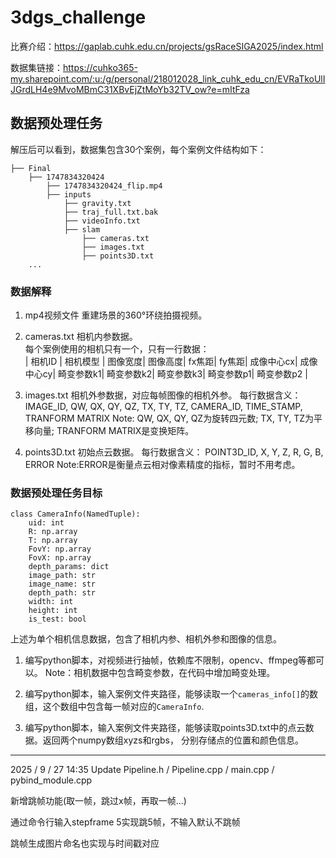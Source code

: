 # 3dgs_challenge

比赛介绍：https://gaplab.cuhk.edu.cn/projects/gsRaceSIGA2025/index.html


数据集链接：https://cuhko365-my.sharepoint.com/:u:/g/personal/218012028_link_cuhk_edu_cn/EVRaTkoUlIJGrdLH4e9MvoMBmC31XBvEjZtMoYb32TV_ow?e=mItFza

## 数据预处理任务
解压后可以看到，数据集包含30个案例，每个案例文件结构如下：
```
├── Final
    ├── 1747834320424
        ├── 1747834320424_flip.mp4
        ├── inputs
            ├── gravity.txt
            ├── traj_full.txt.bak
            ├── videoInfo.txt
            ├── slam
                ├── cameras.txt
                ├── images.txt
                ├── points3D.txt
    ...
```

### 数据解释 
1. mp4视频文件 重建场景的360°环绕拍摄视频。

2. cameras.txt 相机内参数据。  
每个案例使用的相机只有一个，只有一行数据：  
| 相机ID | 相机模型 | 图像宽度| 图像高度| fx焦距| fy焦距| 成像中心cx| 成像中心cy| 畸变参数k1| 畸变参数k2| 畸变参数k3| 畸变参数p1| 畸变参数p2 |  

3. images.txt 相机外参数据，对应每帧图像的相机外参。
每行数据含义：
IMAGE_ID, QW, QX, QY, QZ, TX, TY, TZ, CAMERA_ID, TIME_STAMP, TRANFORM MATRIX
Note: QW, QX, QY, QZ为旋转四元数; TX, TY, TZ为平移向量; TRANFORM MATRIX是变换矩阵。

4. points3D.txt 初始点云数据。
每行数据含义：
POINT3D_ID, X, Y, Z, R, G, B, ERROR
Note:ERROR是衡量点云相对像素精度的指标，暂时不用考虑。
### 数据预处理任务目标
```
class CameraInfo(NamedTuple):
    uid: int
    R: np.array
    T: np.array
    FovY: np.array
    FovX: np.array
    depth_params: dict
    image_path: str
    image_name: str
    depth_path: str
    width: int
    height: int
    is_test: bool
```
上述为单个相机信息数据，包含了相机内参、相机外参和图像的信息。

1. 编写python脚本，对视频进行抽帧，依赖库不限制，opencv、ffmpeg等都可以。
Note：相机数据中包含畸变参数，在代码中增加畸变处理。

2. 编写python脚本，输入案例文件夹路径，能够读取一个`cameras_info[]`的数组，这个数组中包含每一帧对应的`CameraInfo`. 

3. 编写python脚本，输入案例文件夹路径，能够读取points3D.txt中的点云数据。返回两个numpy数组xyzs和rgbs， 分别存储点的位置和颜色信息。  

------------------------------------------------------------------------------------------------------
2025 / 9 / 27 14:35 Update Pipeline.h / Pipeline.cpp / main.cpp / pybind_module.cpp

新增跳帧功能(取一帧，跳过x帧，再取一帧...)

通过命令行输入stepframe 5实现跳5帧，不输入默认不跳帧

跳帧生成图片命名也实现与时间戳对应
